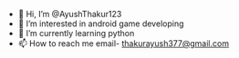 - 👋 Hi, I’m @AyushThakur123
- 👀 I’m interested in android game developing
- 🌱 I’m currently learning python
- 📫 How to reach me email- thakurayush377@gmail.com

<!---
AyushThakur123/AyushThakur123 is a ✨ special ✨ repository because its `README.md` (this file) appears on your GitHub profile.
You can click the Preview link to take a look at your changes.
--->
